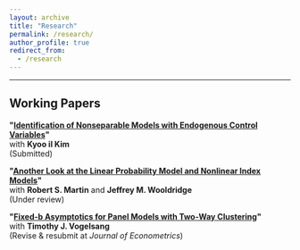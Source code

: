 ```yaml
---
layout: archive
title: "Research"
permalink: /research/
author_profile: true
redirect_from:
  - /research
---
```



<hr>

## Working Papers
**"[Identification of Nonseparable Models with Endogenous Control Variables](https://arxiv.org/abs/2401.14395)"**\
with **Kyoo il Kim**\
(Submitted)

 **"[Another Look at the Linear Probability Model and Nonlinear Index Models](https://arxiv.org/abs/2308.15338)"**\
 with **Robert S. Martin** and **Jeffrey M. Wooldridge**\
(Under review)


 **"[Fixed-b Asymptotics for Panel Models with Two-Way Clustering](https://arxiv.org/abs/2309.08707)"**\
with **Timothy J. Vogelsang**\
(Revise & resubmit at *Journal of Econometrics*)
